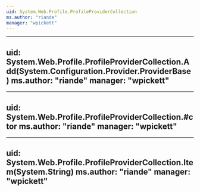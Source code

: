 ```yaml
---
uid: System.Web.Profile.ProfileProviderCollection
ms.author: "riande"
manager: "wpickett"
---
```


---
uid: System.Web.Profile.ProfileProviderCollection.Add(System.Configuration.Provider.ProviderBase)
ms.author: "riande"
manager: "wpickett"
---

---
uid: System.Web.Profile.ProfileProviderCollection.#ctor
ms.author: "riande"
manager: "wpickett"
---

---
uid: System.Web.Profile.ProfileProviderCollection.Item(System.String)
ms.author: "riande"
manager: "wpickett"
---
